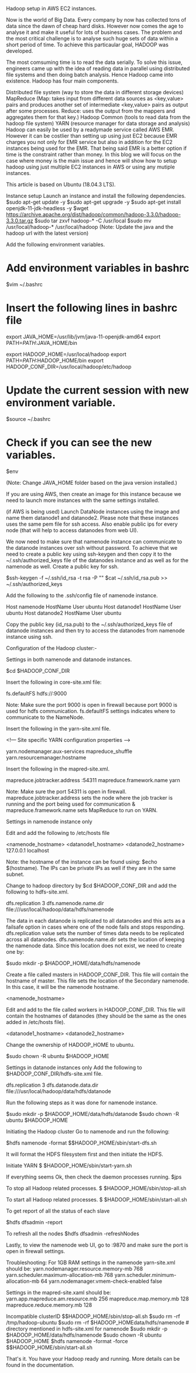 Hadoop setup in AWS EC2 instances.


Now is the world of Big Data. Every company by now has collected tons of data since the dawn of cheap hard disks. However now comes the age to analyse it and make it useful for lots of business cases. The problem and the most critical challenge is to analyse such huge sets of data within a short period of time. To achieve this particaular goal, HADOOP was developed. 

The most comsuming time is to read the data serially. To solve this issue, engineers came up with the idea of reading data in parallel using distributed file systems and then doing batch analysis. Hence Hadoop came into existence. Hadoop has four main components.

Distributed file system (way to store the data in different storage devices)
MapReduce (Map: takes input from different data sources as <key,value> pairs and produces another set of intermediate <key,value> pairs as output after some processes. Reduce: uses the output from the mappers and aggregates them for that key.)
Hadoop Common (tools to read data from the hadoop file system)
YARN (resource manager for data storage and analysis)
Hadoop can easily be used by a readymade service called AWS EMR. However it can be costlier than setting up using just EC2 because EMR charges you not only for EMR service but also in addition for the EC2 instances being used for the EMR. That being said EMR is a better option if time is the constraint rather than money. In this blog we will focus on the case where money is the main issue and hence will show how to setup hadoop using just multiple EC2 instances in AWS or using any mutiple instances.

This article is based on Ubuntu (18.04.3 LTS).

Instance setup
Launch an instance and install the following dependencies.
$sudo apt-get update -y
$sudo apt-get upgrade -y
$sudo apt-get install openjdk-11-jdk-headless -y
$wget https://archive.apache.org/dist/hadoop/common/hadoop-3.3.0/hadoop-3.3.0.tar.gz
$sudo tar zxvf hadoop-* -C /usr/local
$sudo mv /usr/local/hadoop-* /usr/local/hadoop
(Note: Update the java and the hadoop url with the latest version)


Add the following environment variables.
# Add environment variables in bashrc
 
$vim ~/.bashrc

# Insert the following lines in bashrc file
export JAVA_HOME=/usr/lib/jvm/java-11-openjdk-amd64
export PATH=$PATH:$JAVA_HOME/bin

export HADOOP_HOME=/usr/local/hadoop
export PATH=$PATH:$HADOOP_HOME/bin
export HADOOP_CONF_DIR=/usr/local/hadoop/etc/hadoop


# Update the current session with new environment variable.
$source ~/.bashrc

# Check if you can see the new variables.

$env

(Note: Change JAVA_HOME folder based on the java version installed.)

If you are using AWS, then create an image for this instance because we need to launch more instances with the same settings installed.

(if AWS is being used) Launch DataNode instances using the image and name them datanode1 and datanode2. Please note that these instances uses the same pem file for ssh access. Also enable public ips for every node (that will help to access datanodes from web UI).

We now need to make sure that namenode instance can communicate to the datanode instances over ssh without password. To achieve that we need to create a public key using ssh-keygen and then copy it to the ~/.ssh/authorized_keys file of the datanodes instance and as well as for the namenode as well.
Create a public key for ssh.

$ssh-keygen -f ~/.ssh/id_rsa -t rsa -P ""
$cat ~/.ssh/id_rsa.pub >> ~/.ssh/authorized_keys

Add the following to the .ssh/config file of namenode instance.

Host namenode
 HostName <public DNS of namenode instance>
 User ubuntu
Host datanode1
 HostName <public DNS of datanode1 instance>
 User ubuntu
Host datanode2
 HostName <public DNS of datanode2 instance>
 User ubuntu
 
Copy the public key (id_rsa.pub) to the ~/.ssh/authorized_keys file of datanode instances and then try to access the datanodes from namenode instance using ssh.

Configuration of the Hadoop cluster:-

Settings in both namenode and datanode instances.

$cd $HADOOP_CONF_DIR

Insert the following in core-site.xml file:

<configuration>
  <property>
    <name>fs.defaultFS</name>
    <value>hdfs://<namenode public dns name>:9000</value>
  </property>
</configuration>


Note: Make sure the port 9000 is open in firewall because port 9000 is used for hdfs communication.
fs.defaultFS settings indicates where to communicate to the NameNode.


Insert the following in the yarn-site.xml file.

<configuration>

<!— Site specific YARN configuration properties -->

  <property>
    <name>yarn.nodemanager.aux-services</name>
    <value>mapreduce_shuffle</value>
  </property>
  <property>
    <name>yarn.resourcemanager.hostname</name>
    <value><namenode public dns name></value>
  </property>
</configuration>
 

Insert the following in the mapred-site.xml.


<configuration>
  <property>
    <name>mapreduce.jobtracker.address</name>
    <value><namenode public dns name>:54311</value>
  </property>
  <property>
    <name>mapreduce.framework.name</name>
    <value>yarn</value>
  </property>
</configuration>


Note: Make sure the port 54311 is open in firewall. mapreduce.jobtracker.address sets the node where the job tracker is running and the port being used for communication & mapreduce.framework.name sets MapReduce to run on YARN.


Settings in namenode instance only

Edit and add the following to /etc/hosts file

<namenode ip> <namenode_hostname>
<datanode1 ip> <datanode1_hostname>
<datanode2 ip> <datanode2_hostname>
127.0.0.1 localhost

Note: the hostname of the instance can be found using: $echo $(hostname). The IPs can be private IPs as well if they are in the same subnet.

Change to hadoop directory by $cd $HADOOP_CONF_DIR and add the following to hdfs-site.xml.


<configuration>
  <property>
    <name>dfs.replication</name>
    <value>3</value>
  </property>
  <property>
    <name>dfs.namenode.name.dir</name>
    <value>file:///usr/local/hadoop/data/hdfs/namenode</value>
  </property>
</configuration>

The data in each datanode is replicated to all datanodes and this acts as a failsafe option in cases where one of the node fails and stops responding. dfs.replication value sets the number of times data needs to be replicated across all datanodes. dfs.namenode.name.dir sets the location of keeping the namenode data. Since this location does not exist, we need to create one by:

$sudo mkdir -p $HADOOP_HOME/data/hdfs/namenode
 

Create a file called masters in HADOOP_CONF_DIR. This file will contain the hostname of master. This file sets the location of the Secondary namenode. In this case, it will be the namenode hostname.

<namenode_hostname>

Edit and add to the file called workers in HADOOP_CONF_DIR. This file will contain the hostnames of datanodes (they should be the same as the ones added in /etc/hosts file). 

<datanode1_hostname>
<datanode2_hostname>


Change the ownership of HADOOP_HOME to ubuntu.

$sudo chown -R ubuntu $HADOOP_HOME

Settings in datanode instances only
Add the following to $HADOOP_CONF_DIR/hdfs-site.xml file.

<configuration>
  <property>
    <name>dfs.replication</name>
    <value>3</value>
  </property>
  <property>
    <name>dfs.datanode.data.dir</name>
    <value>file:///usr/local/hadoop/data/hdfs/datanode</value>
  </property>
</configuration>
 

Run the following steps as it was done for namenode instance.

$sudo mkdir -p $HADOOP_HOME/data/hdfs/datanode
$sudo chown -R ubuntu $HADOOP_HOME
 

Initiating the Hadoop cluster
Go to namenode and run the following:

$hdfs namenode -format
$$HADOOP_HOME/sbin/start-dfs.sh

It will format the HDFS filesystem first and then initiate the HDFS.


Initiate YARN
$ $HADOOP_HOME/sbin/start-yarn.sh
 

If everything seems Ok, then check the daemon processes running.
$jps

To stop all Hadoop related processes.
 $ $HADOOP_HOME/sbin/stop-all.sh
 

To start all Hadoop related processes.
$ $HADOOP_HOME/sbin/start-all.sh
 

To get report of all the status of each slave

$hdfs dfsadmin -report
 

To refresh all the nodes
$hdfs dfsadmin -refreshNodes
 

Lastly, to view the namenode web UI, go to <namenode public DNS>:9870 and make sure the port is open in firewall settings.

Troubleshooting:
For 1GB RAM settings in the namenode yarn-site.xml should be:
  <property>
    <name>yarn.nodemanager.resource.memory-mb</name>
    <value>768</value>
  </property>
  <property>
    <name>yarn.scheduler.maximum-allocation-mb</name>
    <value>768</value>
  </property>
  <property>
    <name>yarn.scheduler.minimum-allocation-mb</name>
    <value>64</value>
  </property>
  <property>
    <name>yarn.nodemanager.vmem-check-enabled</name>
    <value>false</value>
  </property>
 

Settings in the mapred-site.xaml should be:
  <property>
    <name>yarn.app.mapreduce.am.resource.mb</name>
    <value>256</value>
  </property>
  <property>
    <name>mapreduce.map.memory.mb</name>
    <value>128</value>
  </property>
  <property>
    <name>mapreduce.reduce.memory.mb</name>
    <value>128</value>
  </property>
 

Incompatible clusterID
$$HADOOP_HOME/sbin/stop-all.sh
$sudo rm -rf /tmp/hadoop-ubuntu
$sudo rm -rf $HADOOP_HOMEdata/hdfs/namenode   # directory mentioned in hdfs-site.xml for namenode
$sudo mkdir -p $HADOOP_HOME/data/hdfs/namenode
$sudo chown -R ubuntu $HADOOP_HOME
$hdfs namenode -format -force
$$HADOOP_HOME/sbin/start-all.sh
 
 
 

That's it. You have your Hadoop ready and running. More details can be found in the documentation.  
